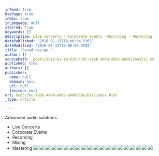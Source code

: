 ```yaml
---
inFeed: true
hasPage: true
inNav: true
inLanguage: null
starred: true
keywords: []
description: Live concerts - Corporate events -Recording - Mastering
datePublished: '2016-01-15T18:00:54.536Z'
dateModified: '2016-01-15T18:00:50.350Z'
title: 'Sound design '
author: []
sourcePath: _posts/2016-01-10-bc03c76c-7e5b-4940-ab02-a980716e1b17.md
published: true
authors: []
publisher:
  name: null
  domain: null
  url: null
  favicon: null
url: bc03c76c-7e5b-4940-ab02-a980716e1b17/index.html
_type: Article

---
```

Advanced audio solutions.

* Live Concerts
* Corporate Events
* Recording
* Mixing
* Mastering
![](https://s3-us-west-2.amazonaws.com/the-grid-img/p/4f0adb3997a76ba4808e2932b01a306a897344dc.jpg)
![](https://s3-us-west-2.amazonaws.com/the-grid-img/p/893554ff94e72d631030bef481984869f6b99411.jpg)
![](https://the-grid-user-content.s3-us-west-2.amazonaws.com/60d24344-31c3-47f0-b6d2-ece5c66477e7.JPG)
![](https://the-grid-user-content.s3-us-west-2.amazonaws.com/76095131-0aae-4b8e-9d59-90e920261ca6.JPG)
![](https://the-grid-user-content.s3-us-west-2.amazonaws.com/9ab97d94-baa3-46b5-96b9-9f3e9a41f4e1.JPG)
![](https://the-grid-user-content.s3-us-west-2.amazonaws.com/4addf4fd-994b-40c5-bb89-17e633fd8f57.JPG)
![](https://the-grid-user-content.s3-us-west-2.amazonaws.com/7c246732-3540-464c-bc39-1b2b3e04ce41.JPG)
![](https://the-grid-user-content.s3-us-west-2.amazonaws.com/125fdff4-f658-4faf-91b6-4a5ce8026355.JPG)
![](https://the-grid-user-content.s3-us-west-2.amazonaws.com/56aa4c3b-67b3-4b4f-a395-e2ef23544f4e.JPG)
![](https://the-grid-user-content.s3-us-west-2.amazonaws.com/bad0c867-1187-49c8-8187-adadb9c02c2b.JPG)
![](https://the-grid-user-content.s3-us-west-2.amazonaws.com/be6f6440-b270-47b8-9be7-7cd63bb66561.jpg)
![](https://the-grid-user-content.s3-us-west-2.amazonaws.com/48232030-456e-44ad-b9be-4c5054cf4916.JPG)
![](https://the-grid-user-content.s3-us-west-2.amazonaws.com/66385e8a-dcec-4b83-8fa9-4351cebbdf26.jpg)
![](https://the-grid-user-content.s3-us-west-2.amazonaws.com/c5e77168-efe7-4ff6-83f7-89c8f572bf65.JPG)
![](https://the-grid-user-content.s3-us-west-2.amazonaws.com/6db1a5f0-94e2-4576-bcfe-d22c8b274d65.JPG)
![](https://the-grid-user-content.s3-us-west-2.amazonaws.com/354bdd31-4e32-4568-9555-d4e45374168f.jpg)
![](https://the-grid-user-content.s3-us-west-2.amazonaws.com/8c3c6d54-3129-4f4a-a525-346cb938b649.jpg)
![](https://the-grid-user-content.s3-us-west-2.amazonaws.com/5224a203-0102-4918-b98d-acf332544a84.JPG)
![](https://the-grid-user-content.s3-us-west-2.amazonaws.com/fa7a6d99-dd5f-454a-be23-f6dda90388d8.JPG)
![](https://the-grid-user-content.s3-us-west-2.amazonaws.com/eb830a64-ce8f-47ad-86ab-d58817541c30.JPG)